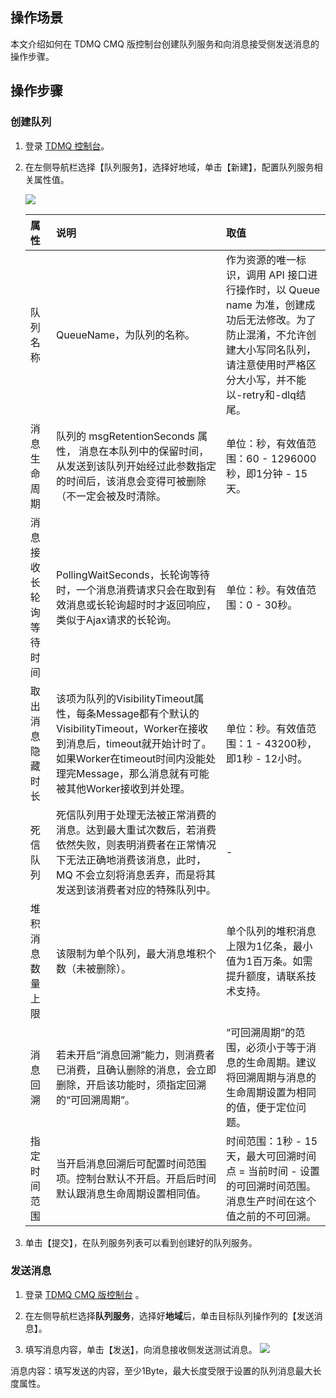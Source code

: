 ## 操作场景

本文介绍如何在 TDMQ CMQ 版控制台创建队列服务和向消息接受侧发送消息的操作步骤。

## 操作步骤

### 创建队列

1. 登录 [TDMQ 控制台](https://console.cloud.tencent.com/tdmq/cmq-queue)。

2. 在左侧导航栏选择【队列服务】，选择好地域，单击【新建】，配置队列服务相关属性值。

   ![](https://main.qcloudimg.com/raw/d7998a58a3e670943331bbd82f06794d.png)

   

   | 属性                   | 说明                                                         | 取值                                                         |
   | :--------------------- | :----------------------------------------------------------- | :----------------------------------------------------------- |
   | 队列名称               | QueueName，为队列的名称。                                    | 作为资源的唯一标识，调用 API 接口进行操作时，以 Queue name 为准，创建成功后无法修改。为了防止混淆，不允许创建大小写同名队列，请注意使用时严格区分大小写，并不能以-retry和-dlq结尾。 |
   | 消息生命周期           | 队列的 msgRetentionSeconds 属性， 消息在本队列中的保留时间，从发送到该队列开始经过此参数指定的时间后，该消息会变得可被删除（不一定会被及时清除。 | 单位：秒，有效值范围：60 - 1296000秒，即1分钟 - 15天。       |
   | 消息接收长轮询等待时间 | PollingWaitSeconds，长轮询等待时，一个消息消费请求只会在取到有效消息或长轮询超时时才返回响应，类似于Ajax请求的长轮询。 | 单位：秒。有效值范围：0 - 30秒。                             |
   | 取出消息隐藏时长       | 该项为队列的VisibilityTimeout属性，每条Message都有个默认的VisibilityTimeout，Worker在接收到消息后，timeout就开始计时了。如果Worker在timeout时间内没能处理完Message，那么消息就有可能被其他Worker接收到并处理。 | 单位：秒。有效值范围：1 - 43200秒，即1秒 - 12小时。          |
   | 死信队列               | 死信队列用于处理无法被正常消费的消息。达到最大重试次数后，若消费依然失败，则表明消费者在正常情况下无法正确地消费该消息，此时，MQ 不会立刻将消息丢弃，而是将其发送到该消费者对应的特殊队列中。 | -                                                            |
   | 堆积消息数量上限       | 该限制为单个队列，最大消息堆积个数（未被删除）。             | 单个队列的堆积消息上限为1亿条，最小值为1百万条。如需提升额度，请联系技术支持。 |
   | 消息回溯               | 若未开启“消息回溯”能力，则消费者已消费，且确认删除的消息，会立即删除，开启该功能时，须指定回溯的“可回溯周期”。 | “可回溯周期”的范围，必须小于等于消息的生命周期。建议将回溯周期与消息的生命周期设置为相同的值，便于定位问题。 |
   | 指定时间范围           | 当开启消息回溯后可配置时间范围项。控制台默认不开启。开启后时间默认跟消息生命周期设置相同值。 | 时间范围：1秒 - 15天，最大可回溯时间点 = 当前时间 - 设置的可回溯时间范围。消息生产时间在这个值之前的不可回溯。 |

3. 单击【提交】，在队列服务列表可以看到创建好的队列服务。

### 发送消息

1. 登录 [TDMQ CMQ 版控制台](https://console.cloud.tencent.com/tdmq/cmq-queue) 。

2. 在左侧导航栏选择**队列服务**，选择好**地域**后，单击目标队列操作列的【发送消息】。

3. 填写消息内容，单击【发送】，向消息接收侧发送测试消息。
   ![](https://main.qcloudimg.com/raw/eca781dd9477419c66f8374488532a85.png)

  消息内容：填写发送的内容，至少1Byte，最大长度受限于设置的队列消息最大长度属性。

  

